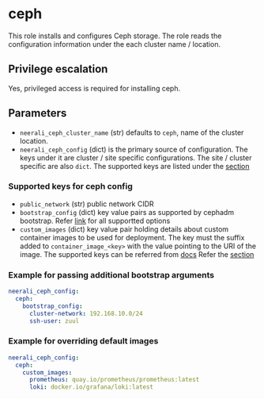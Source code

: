 # ceph
This role installs and configures Ceph storage. The role reads the configuration
information under the each cluster name / location.

## Privilege escalation
Yes, privileged access is required for installing ceph.

## Parameters
* `neerali_ceph_cluster_name` (str) defaults to `ceph`, name of the cluster
  location.
* `neerali_ceph_config` (dict) is the primary source of configuration. The keys
  under it are cluster / site specific configurations. The site / cluster
  specific are also `dict`. The supported keys are listed under the
  [section](#supported-keys-for-ceph-config)

### Supported keys for ceph config
* `public_network` (str) public network CIDR
* `bootstrap_config` (dict) key value pairs as supported by
  cephadm bootstrap.
  Refer [link](https://docs.ceph.com/en/latest/man/8/cephadm/#bootstrap) for
  all supportted options
* `custom_images` (dict) key value pair holding details about
  custom container images to be used for deployment. The key must the suffix
  added to `container_image_<key>` with the value pointing to the URI of the
  image. The supported keys can be referred from
  [docs](https://docs.ceph.com/en/latest/cephadm/services/monitoring/#using-custom-images)
  Refer the
  [section](#example-for-overriding-default-images) 

### Example for passing additional bootstrap arguments
```YAML
neerali_ceph_config:
  ceph:
    bootstrap_config:
      cluster-network: 192.168.10.0/24
      ssh-user: zuul
```

### Example for overriding default images
```YAML
neerali_ceph_config:
  ceph:
    custom_images:
      prometheus: quay.io/prometheus/prometheus:latest
      loki: docker.io/grafana/loki:latest
```
